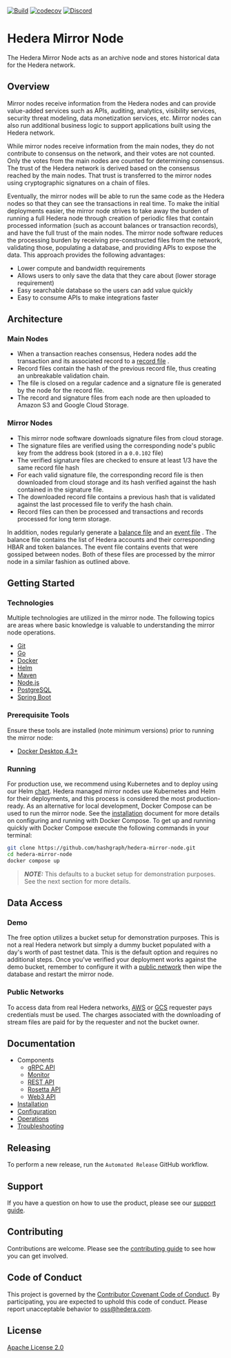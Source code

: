 [![Build](https://github.com/hashgraph/hedera-mirror-node/actions/workflows/importer.yml/badge.svg)](https://github.com/hashgraph/hedera-mirror-node/actions)
[![codecov](https://img.shields.io/codecov/c/github/hashgraph/hedera-mirror-node/main)](https://codecov.io/gh/hashgraph/hedera-mirror-node)
[![Discord](https://img.shields.io/badge/discord-join%20chat-blue.svg)](https://hedera.com/discord)

# Hedera Mirror Node

The Hedera Mirror Node acts as an archive node and stores historical data for the Hedera network.

## Overview

Mirror nodes receive information from the Hedera nodes and can provide value-added services such as APIs, auditing,
analytics, visibility services, security threat modeling, data monetization services, etc. Mirror nodes can also run
additional business logic to support applications built using the Hedera network.

While mirror nodes receive information from the main nodes, they do not contribute to consensus on the network, and
their votes are not counted. Only the votes from the main nodes are counted for determining consensus. The trust of the
Hedera network is derived based on the consensus reached by the main nodes. That trust is transferred to the mirror
nodes using cryptographic signatures on a chain of files.

Eventually, the mirror nodes will be able to run the same code as the Hedera nodes so that they can see the transactions
in real time. To make the initial deployments easier, the mirror node strives to take away the burden of running a full
Hedera node through creation of periodic files that contain processed information (such as account balances or
transaction records), and have the full trust of the main nodes. The mirror node software reduces the processing burden
by receiving pre-constructed files from the network, validating those, populating a database, and providing APIs to
expose the data. This approach provides the following advantages:

- Lower compute and bandwidth requirements
- Allows users to only save the data that they care about (lower storage requirement)
- Easy searchable database so the users can add value quickly
- Easy to consume APIs to make integrations faster

## Architecture

### Main Nodes

- When a transaction reaches consensus, Hedera nodes add the transaction and its associated record to a
  [record file](https://docs.hedera.com/guides/docs/record-and-event-stream-file-formats#version-5-record-stream-file-format)
  .
- Record files contain the hash of the previous record file, thus creating an unbreakable validation chain.
- The file is closed on a regular cadence and a signature file is generated by the node for the record file.
- The record and signature files from each node are then uploaded to Amazon S3 and Google Cloud Storage.

### Mirror Nodes

- This mirror node software downloads signature files from cloud storage.
- The signature files are verified using the corresponding node's public key from the address book (stored in
  a `0.0.102` file)
- The verified signature files are checked to ensure at least 1/3 have the same record file hash
- For each valid signature file, the corresponding record file is then downloaded from cloud storage and its hash
  verified against the hash contained in the signature file.
- The downloaded record file contains a previous hash that is validated against the last processed file to verify the
  hash chain.
- Record files can then be processed and transactions and records processed for long term storage.

In addition, nodes regularly generate
a [balance file](https://github.com/hashgraph/hedera-protobufs/blob/main/streams/account_balance_file.proto) and an
[event file](https://docs.hedera.com/guides/docs/record-and-event-stream-file-formats#version-5-event-stream-file-format)
. The balance file contains the list of Hedera accounts and their corresponding HBAR and token balances. The event file
contains events that were gossiped between nodes. Both of these files are processed by the mirror node in a similar
fashion as outlined above.

## Getting Started

### Technologies

Multiple technologies are utilized in the mirror node. The following topics are areas where basic knowledge is valuable
to understanding the mirror node operations.

- [Git](https://git-scm.com/about)
- [Go](https://golang.org/)
- [Docker](https://docs.docker.com/engine/reference/commandline/docker/)
- [Helm](https://helm.sh)
- [Maven](https://maven.apache.org/guides/getting-started/index.html)
- [Node.js](https://nodejs.org/en/about/)
- [PostgreSQL](https://www.postgresql.org/docs)
- [Spring Boot](https://docs.spring.io/spring-boot/docs/current/reference/html/getting-started.html#getting-started)

### Prerequisite Tools

Ensure these tools are installed (note minimum versions) prior to running the mirror node:

- [Docker Desktop 4.3+](https://www.docker.com/products/docker-desktop)

### Running

For production use, we recommend using Kubernetes and to deploy using our Helm [chart](charts). Hedera managed mirror
nodes use Kubernetes and Helm for their deployments, and this process is considered the most production-ready. As an
alternative for local development, Docker Compose can be used to run the mirror node. See
the [installation](docs/installation.md#running-via-docker-compose) document for more details on configuring and running
with Docker Compose. To get up and running quickly with Docker Compose execute the following commands in your terminal:

```bash
git clone https://github.com/hashgraph/hedera-mirror-node.git
cd hedera-mirror-node
docker compose up
```

> **_NOTE:_** This defaults to a bucket setup for demonstration purposes. See the next section for more details.

## Data Access

### Demo

The free option utilizes a bucket setup for demonstration purposes. This is not a real Hedera network but simply a dummy
bucket populated with a day's worth of past testnet data. This is the default option and requires no additional steps.
Once you've verified your deployment works against the demo bucket, remember to configure it with
a [public network](#public-networks) then wipe the database and restart the mirror node.

### Public Networks

To access data from real Hedera networks,
[AWS](https://docs.aws.amazon.com/AmazonS3/latest/dev/RequesterPaysBuckets.html) or
[GCS](https://cloud.google.com/storage/docs/requester-pays) requester pays credentials must be used. The charges
associated with the downloading of stream files are paid for by the requester and not the bucket owner.

## Documentation

- Components
  - [gRPC API](docs/grpc/README.md)
  - [Monitor](docs/monitor/README.md)
  - [REST API](docs/rest/README.md)
  - [Rosetta API](docs/rosetta/README.md)
  - [Web3 API](docs/web3/README.md)
- [Installation](docs/installation.md)
- [Configuration](docs/configuration.md)
- [Operations](docs/operations.md)
- [Troubleshooting](docs/troubleshooting.md)

## Releasing

To perform a new release, run the `Automated Release` GitHub workflow.

## Support

If you have a question on how to use the product, please see our
[support guide](https://github.com/hashgraph/.github/blob/main/SUPPORT.md).

## Contributing

Contributions are welcome. Please see the
[contributing guide](https://github.com/hashgraph/.github/blob/main/CONTRIBUTING.md)
to see how you can get involved.

## Code of Conduct

This project is governed by the
[Contributor Covenant Code of Conduct](https://github.com/hashgraph/.github/blob/main/CODE_OF_CONDUCT.md). By
participating, you are expected to uphold this code of conduct. Please report unacceptable behavior
to [oss@hedera.com](mailto:oss@hedera.com).

## License

[Apache License 2.0](LICENSE)
